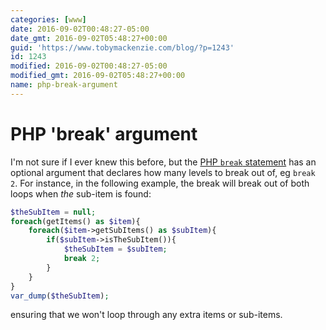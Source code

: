 ```yaml
---
categories: [www]
date: 2016-09-02T00:48:27-05:00
date_gmt: 2016-09-02T05:48:27+00:00
guid: 'https://www.tobymackenzie.com/blog/?p=1243'
id: 1243
modified: 2016-09-02T00:48:27-05:00
modified_gmt: 2016-09-02T05:48:27+00:00
name: php-break-argument
---
```


PHP 'break' argument
====================

I'm not sure if I ever knew this before, but the [PHP `break` statement](http://php.net/manual/en/control-structures.break.php) has an optional argument that declares how many levels to break out of, eg `break 2`.  For instance, in the following example, the break will break out of both loops when *the* sub-item is found:

``` php
$theSubItem = null;
foreach(getItems() as $item){
	foreach($item->getSubItems() as $subItem){
		if($subItem->isTheSubItem()){
			$theSubItem = $subItem;
			break 2;
		}
	}
}
var_dump($theSubItem);
```

ensuring that we won't loop through any extra items or sub-items.
